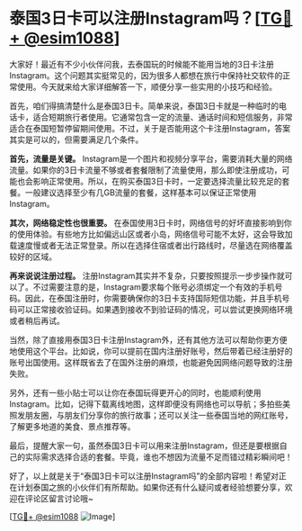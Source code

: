 # 泰国3日卡可以注册Instagram吗？[[TG💪+ @esim1088](https://t.me/s/esim1088)]

大家好！最近有不少小伙伴问我，去泰国玩的时候能不能用当地的3日卡注册Instagram。这个问题其实挺常见的，因为很多人都想在旅行中保持社交软件的正常使用。今天就来给大家详细解答一下，顺便分享一些实用的小技巧和经验。

首先，咱们得搞清楚什么是泰国3日卡。简单来说，泰国3日卡就是一种临时的电话卡，适合短期旅行者使用。它通常包含一定的流量、通话时间和短信服务，非常适合在泰国短暂停留期间使用。不过，关于是否能用这个卡注册Instagram，答案其实是可以的，但需要满足几个条件。

**首先，流量是关键。** Instagram是一个图片和视频分享平台，需要消耗大量的网络流量。如果你的3日卡流量不够或者套餐限制了流量使用，那么即使注册成功，可能也会影响正常使用。所以，在购买泰国3日卡时，一定要选择流量比较充足的套餐。一般建议选择至少有几GB流量的套餐，这样基本可以保证正常使用Instagram。

**其次，网络稳定性也很重要。** 在泰国使用3日卡时，网络信号的好坏直接影响到你的使用体验。有些地方比如偏远山区或者小岛，网络信号可能不太好，这会导致加载速度慢或者无法正常登录。所以在选择住宿或者出行路线时，尽量选在网络覆盖较好的区域。

**再来说说注册过程。** 注册Instagram其实并不复杂，只要按照提示一步步操作就可以了。不过需要注意的是，Instagram要求每个账号必须绑定一个有效的手机号码。因此，在泰国注册时，你需要确保你的3日卡支持国际短信功能，并且手机号码可以正常接收验证码。如果遇到接收不到验证码的情况，可以尝试更换网络环境或者稍后再试。

当然，除了直接用泰国3日卡注册Instagram外，还有其他方法可以帮助你更方便地使用这个平台。比如说，你可以提前在国内注册好账号，然后带着已经注册好的账号出国使用。这样既省去了在国外注册的麻烦，也能避免因网络问题导致的注册失败。

另外，还有一些小贴士可以让你在泰国玩得更开心的同时，也能顺利使用Instagram。比如，记得下载离线地图，这样即便没有网络也可以导航；多拍些美照发朋友圈，与朋友们分享你的旅行故事；还可以关注一些泰国当地的网红账号，了解更多地道的美食、景点推荐等。

最后，提醒大家一句，虽然泰国3日卡可以用来注册Instagram，但还是要根据自己的实际需求选择合适的套餐。毕竟，谁也不想因为流量不足而错过精彩瞬间吧！

好了，以上就是关于“泰国3日卡可以注册Instagram吗”的全部内容啦！希望对正在计划泰国之旅的小伙伴们有所帮助。如果你还有什么疑问或者经验想要分享，欢迎在评论区留言讨论哦~

[[TG💪+ @esim1088](https://t.me/s/esim1088) ![Image](https://i.postimg.cc/4NQfJmqS/Snipaste-2025-05-13-00-14-12.png)]